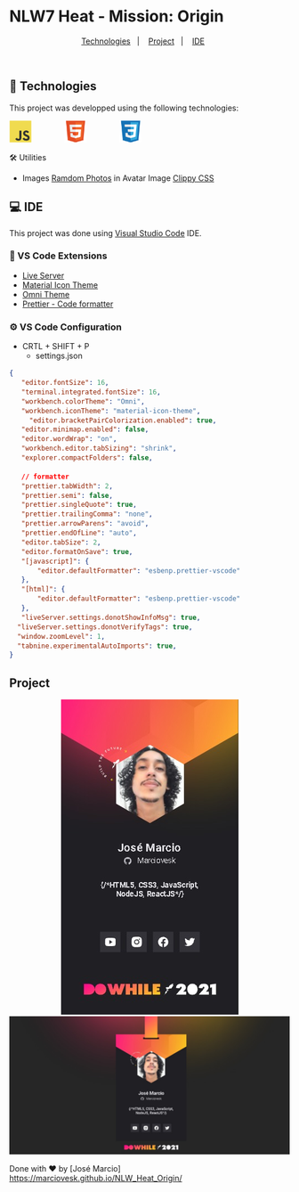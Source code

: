# NLW7 Heat - Mission: Origin


<p align="center">
    <a href="#-technologies">Technologies</a>&nbsp;&nbsp;&nbsp;|&nbsp;&nbsp;&nbsp;
    <a href="#-project">Project</a>&nbsp;&nbsp;&nbsp;|&nbsp;&nbsp;&nbsp;
    <a href="#-ide">IDE</a>&nbsp;&nbsp;&nbsp;&nbsp;&nbsp;&nbsp;
</p>


<br>


## 🚀 Technologies

This project was developped using the following technologies:
<p alight="center">
    <a href="https://developer.mozilla.org/en-US/docs/Web/JavaScript"><img height="40" src="https://raw.githubusercontent.com/devicons/devicon/master/icons/javascript/javascript-original.svg" alt="JavaScript"></a>
    &nbsp;&nbsp;&nbsp;&nbsp;&nbsp;&nbsp;&nbsp;&nbsp;&nbsp;&nbsp;&nbsp;&nbsp;&nbsp;
    <a href="https://developer.mozilla.org/en-US/docs/Web/HTML"><img height="40" src="https://raw.githubusercontent.com/devicons/devicon/master/icons/html5/html5-original.svg" alt="HTML5"></a>
    &nbsp;&nbsp;&nbsp;&nbsp;&nbsp;&nbsp;&nbsp;&nbsp;&nbsp;&nbsp;&nbsp;&nbsp;&nbsp;
    <a href="https://developer.mozilla.org/en-US/docs/Web/CSS"><img height="40" src="https://raw.githubusercontent.com/devicons/devicon/master/icons/css3/css3-original.svg" alt="CSS3"></a>
    &nbsp;&nbsp;&nbsp;&nbsp;&nbsp;&nbsp;&nbsp;&nbsp;&nbsp;&nbsp;&nbsp;&nbsp;&nbsp;
</p>



🛠 Utilities
- Images
[Ramdom Photos](http://lorempixel.com/150/150/people/) in Avatar Image
[Clippy CSS](https://bennettfeely.com/clippy/)


## 💻 IDE
This project was done using [Visual Studio Code](https://code.visualstudio.com/) IDE.


### 🧩 VS Code Extensions

- [Live Server](https://marketplace.visualstudio.com/items?itemName=ritwickdey.LiveServer)
- [Material Icon Theme](https://marketplace.visualstudio.com/items?itemName=PKief.material-icon-theme)
- [Omni Theme](https://marketplace.visualstudio.com/items?itemName=rocketseat.theme-omni)
- [Prettier - Code formatter](https://marketplace.visualstudio.com/items?itemName=esbenp.prettier-vscode#:~:text=Prettier%20is%20an%20opinionated%20code,account%2C%20wrapping%20code%20when%20necessary.)


### ⚙ VS Code Configuration

-   CRTL + SHIFT + P
    -   settings.json

```json
{
   "editor.fontSize": 16,
   "terminal.integrated.fontSize": 16,
   "workbench.colorTheme": "Omni",
   "workbench.iconTheme": "material-icon-theme",
     "editor.bracketPairColorization.enabled": true,
   "editor.minimap.enabled": false,
   "editor.wordWrap": "on",
   "workbench.editor.tabSizing": "shrink",
   "explorer.compactFolders": false,

   // formatter
   "prettier.tabWidth": 2,
   "prettier.semi": false, 
   "prettier.singleQuote": true,
   "prettier.trailingComma": "none", 
   "prettier.arrowParens": "avoid",
   "prettier.endOfLine": "auto",
   "editor.tabSize": 2,
   "editor.formatOnSave": true,
   "[javascript]": {
       "editor.defaultFormatter": "esbenp.prettier-vscode"
   },
   "[html]": {
       "editor.defaultFormatter": "esbenp.prettier-vscode"
   },
   "liveServer.settings.donotShowInfoMsg": true,
  "liveServer.settings.donotVerifyTags": true,
  "window.zoomLevel": 1,
  "tabnine.experimentalAutoImports": true,
}
```


## Project

<div align="center">
    <img src="images/dpmob.jpeg">
</div>
<div align="center">
    <img src="images/dpdesk.jpeg">
</div>



Done with ♥ by [José Marcio]
<br>
https://marciovesk.github.io/NLW_Heat_Origin/

